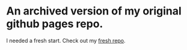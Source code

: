 # An archived version of my original github pages repo.

I needed a fresh start. Check out my [fresh repo](https://github.com/tthoraldson/tthoraldson.github.io).
